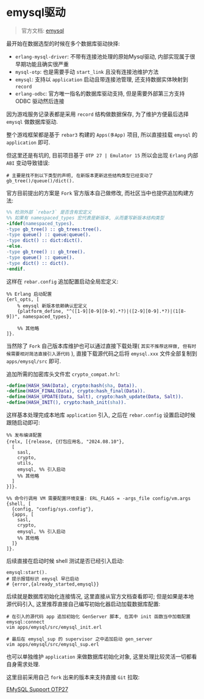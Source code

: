 # emysql驱动

> 官方文档: [emysql](https://github.com/Eonblast/Emysql)

最开始在数据选型的时候在多个数据库驱动抉择:

- `erlang-mysql-driver`: 不带有连接池处理的原始Mysql驱动, 内部实现属于很早期功能且确实很严重
- `mysql-otp`: 也是需要手动 `start_link` 且没有连接池维护方法
- `emysql`: 支持以 `application` 启动且带连接池管理, 还支持数据实体映射到 `record`
- `erlang-odbc`: 官方唯一指名的数据库驱动支持, 但是需要外部第三方支持 ODBC 驱动然后连接

因为游戏服务记录表都是采用 `record` 结构做数据保存, 为了维护方便最后选择 `emysql` 做数据库驱动.

整个游戏框架都是基于 `rebar3` 构建的 `Apps(多App)` 项目, 所以直接挂载 `emysql` 的 `application` 即可.

但这里还是有坑的, 目前项目基于 `OTP 27 | Emulator 15` 所以会出现 `Erlang` 内部 `ABI` 变动导致错误:

```plain
# 主要是找不到以下类型的声明, 在新版本更新这些结构类型已经变动了
gb_tree()/queue()/dict().
```

官方目前提出的方案是 `Fork` 官方版本自己做修改, 而社区当中也提供追加构建方法:

```erlang
%% 检测外部 `rebar3` 是否含有宏定义
%% 如果有 namespaced_types 宏代表是新版本, 从而重写新版本结构类型
-ifdef(namespaced_types).
-type gb_tree() :: gb_trees:tree().
-type queue() :: queue:queue().
-type dict() :: dict:dict().
-else.
-type gb_tree() :: gb_tree().
-type queue() :: queue().
-type dict() :: dict().
-endif.
```

这样在 `rebar.config` 追加配置启动全局宏定义:

```plain
%% Erlang 启动配置
{erl_opts, [
    % emysql 新版本依赖确认宏定义
    {platform_define, "^([1-9][0-9][0-9].*?)|([2-9][0-9].*?)|(1[8-9])", namespaced_types},

    %% 其他略
]}.
```

当然除了 `Fork` 自己版本库维护也可以通过直接下载处理( `其实不推荐这样做, 但有时候需要相对简洁直接引入源代码` ),
直接下载源代码之后将 `emysql.xxx` 文件全部复制到 `apps/emysql/src` 即可.

追加所需的加密库头文件宏 `crypto_compat.hrl`:

```erlang
-define(HASH_SHA(Data), crypto:hash(sha, Data)).
-define(HASH_FINAL(Data), crypto:hash_final(Data)).
-define(HASH_UPDATE(Data, Salt), crypto:hash_update(Data, Salt)).
-define(HASH_INIT(), crypto:hash_init(sha)).
```

这样基本处理完成本地库 `application` 引入, 之后在 `rebar.config` 设置启动时候跟随启动即可:

```plain
%% 发布编译配置
{relx, [{release, {打包应用名, "2024.08.10"},
  [
    sasl,
    crypto,
    utils,
    emysql, %% 引入启动
    %% 其他略
  ]
}]}.

%% 命令行调用 VM 需要配置环境变量: ERL_FLAGS = -args_file config/vm.args
{shell, [
  {config, "config/sys.config"},
  {apps, [
    sasl,
    crypto,
    emysql, %% 引入启动
    %% 其他略
  ]}
]}.
```

后续直接在启动时候 shell 测试是否已经引入启动:

```shell
emysql:start().
# 提示报错标识 emysql 早已启动
# {error,{already_started,emysql}}
```

后续就是数据库初始化连接情况, 这里直接从官方文档查看即可;
但是如果是本地源代码引入, 这里推荐直接自己编写初始化器启动加载数据库配置:

```shell
# 在引入的源代码 app 追加初始化 GenServer 脚本, 在其中 init 函数当中加载配置 emysql:connect
vim apps/emysql/src/emysql_init.erl

# 最后在 emysql_sup 的 supervisor 之中追加启动 gen_server
vim apps/emysql/src/emysql_sup.erl
```

也可以单独维护 `application` 来做数据库初始化对象, 这里处理比较灵活一切都看自身需求处理.

这里目前采用自己 `fork` 出来的版本来支持直接 `Git` 拉取:

[EMySQL Support OTP27](https://github.com/MeteorGX/Emysql)












